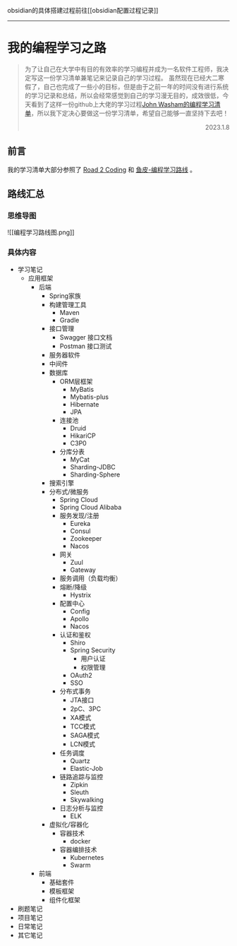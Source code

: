 
obsidian的具体搭建过程前往[[obsidian配置过程记录]]

---
# 我的编程学习之路

> 为了让自己在大学中有目的有效率的学习编程并成为一名软件工程师，我决定写这一份学习清单兼笔记来记录自己的学习过程。
> 虽然现在已经大二寒假了，自己也完成了一些小的目标，但是由于之前一年的时间没有进行系统的学习记录和总结，所以会经常感觉到自己的学习漫无目的，成效很低，今天看到了这样一份github上大佬的学习过程[John Washam的编程学习清单](https://github.com/jwasham/coding-interview-university/blob/main/translations/README-cn.md)，所以我下定决心要做这一份学习清单，希望自己能够一直坚持下去吧！
><p align="right">2023.1.8</p>
## 前言

我的学习清单大部分参照了 [Road 2 Coding](https://www.r2coding.com/#/README) 和 [鱼皮-编程学习路线](https://luxian.yupi.icu/#/roadmap/Java%E5%AD%A6%E4%B9%A0%E8%B7%AF%E7%BA%BF) 。

## 路线汇总

### 思维导图

![[编程学习路线图.png]]
### 具体内容

- 学习笔记
	- 应用框架
		- 后端
			- Spring家族
			- 构建管理工具
				- Maven
				- Gradle
			- 接口管理
				- Swagger 接口文档
				* Postman 接口测试
			- 服务器软件
			- 中间件
			- 数据库
				- ORM层框架
					- MyBatis
					- Mybatis-plus
					- Hibernate
					- JPA
				- 连接池
					- Druid
					- HikariCP
					- C3P0
				- 分库分表
				  * MyCat
				  * Sharding-JDBC
				  * Sharding-Sphere
			- 搜索引擎
			- 分布式/微服务
				- Spring Cloud
				* Spring Cloud Alibaba
				* 服务发现/注册
					* Eureka
					* Consul
					* Zookeeper
					* Nacos
				* 网关
				  * Zuul
				  * Gateway
				* 服务调用（负载均衡）
				* 熔断/降级
				  * Hystrix
				* 配置中心
				  * Config
				  * Apollo
				  * Nacos
				* 认证和鉴权
				  * Shiro
				  * Spring Security
				    * 用户认证
				    * 权限管理
				  * OAuth2
				  * SSO
				* 分布式事务
				  * JTA接口
				  * 2pC、3PC
				  * XA模式
				  * TCC模式
				  * SAGA模式
				  * LCN模式
				* 任务调度
				  * Quartz
				  * Elastic-Job
				* 链路追踪与监控
				  * Zipkin
				  * Sleuth
				  * Skywalking
				* 日志分析与监控
				  * ELK
			- 虚拟化/容器化
				- 容器技术
					- docker
				- 容器编排技术
					- Kubernetes
					- Swarm
		- 前端
			- 基础套件
			- 模板框架
			- 组件化框架
- 刷题笔记
- 项目笔记
- 日常笔记
- 其它笔记